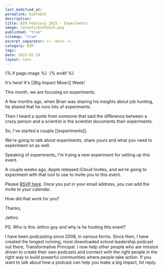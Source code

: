 ```yaml
---
last_modified_at: 
permalink: bimfeb25
description: 
title: BIM February 2025 - Experiments
image: /assets/bimfeb25.png
published: "true"
sitemap: "true"
excerpt_separator: <!--more-->
category: BIM
tags: 
date: 2025-02-10
layout: note
---
```



{% if page.image %} <img src="{{ page.image }}" alt=""> {% endif %}

It's here! It's [[Big Impact Mixer]] Week! 

This month, we are focusing on experiments. 

A few months ago, when Brian was sharing his insights about job hunting, he shared that he runs lots of experiments. 

Then I heard a quote from someone that said the difference between a crazy person and a scientist is the scientist documents their experiments. 

So, I've started a couple [[experiments]]. 

We're going to talk about experiments, share yours and what you need to experiment on as well. 

Speaking of experiments, I'm trying a new experiment for setting up this event. 

A couple weeks ago, Apple released iCloud Invites, and we're going to experiment with that tool to use to invite you to this event. 

Please [RSVP here](https://www.icloud.com/invites/06fTM3knG3ZM4zr49lh2gLHgQ). Once you put in your email address, you can add the invite to your calendar. 

How did that work for you? 

Thanks, 

Jethro


PS. Who is this Jethro guy and why is he hosting this event? 

I have been podcasting since 2008, in various forms. Since then, I have created the longest running, most downloaded school leadership podcast out there, Transformative Principal. I now help other people who are mission driven to create their own podcasts and connect with the right people in the right way to build powerful communities where people take action. If you want to talk about how a podcast can help you make a big impact, hit reply. 

